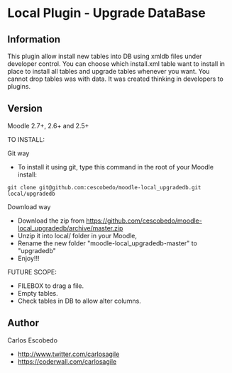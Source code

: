 Local Plugin - Upgrade DataBase
======================

Information
-----------

This plugin allow install new tables into DB using xmldb files under developer control.
You can choose which install.xml table want to install in place to install all tables and 
upgrade tables whenever you want.
You cannot drop tables was with data.
It was created thinking in developers to plugins.

Version  
-------
Moodle 2.7+, 2.6+ and 2.5+

TO INSTALL:

Git way
- To install it using git, type this command in the root of your Moodle install:
```
git clone git@github.com:cescobedo/moodle-local_upgradedb.git local/upgradedb
```

Download way
- Download the zip from <https://github.com/cescobedo/moodle-local_upgradedb/archive/master.zip>
- Unzip it into  local/ folder in your Moodle,
- Rename the new folder "moodle-local_upgradedb-master" to "upgradedb"
- Enjoy!!!

FUTURE SCOPE:
- FILEBOX to drag a file.
- Empty tables.
- Check tables in DB to allow alter columns.

Author
------
Carlos Escobedo
- <http://www.twitter.com/carlosagile>
- <https://coderwall.com/carlosagile>


